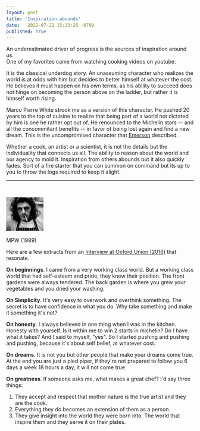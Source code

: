 ```yaml
---
layout: post
title: 'Inspiration abounds'
date:   2022-07-22 15:13:25 -0700
published: True 
---
```


An underestimated driver of progress is the sources of inspiration around us.  
One of my favorites came from watching cooking videos on youtube.

It is the classical underdog story. An unassuming character who realizes the world is at odds with him but decides to better himself at whatever the cost. He believes it must happen on his own terms, as his ability to succeed does not hinge on becoming the person above on the ladder, but rather it is himself worth rising. 

Marco Pierre White strook me as a version of this character. He pushed 20 years to the top of cuisine to realize that being part of a world not dictated by him is one he rather opt out of. He renounced to the Michelin stars -- and all the concommitant benefits -- in favor of being lost again and find a new dream. This is the uncompromised character that [Emerson](https://archive.vcu.edu/english/engweb/transcendentalism/authors/emerson/essays/selfreliance.html) described. 

Whether a cook, an artist or a scientist, it is not the details but the individuality that connects us all. The ability to reason about the world and our agency to mold it. Inspiration from others abounds but it also quickly fades. Sort of a fire starter that you can summon on command but its up to you to throw the logs required to keep it alight.

------ 

&nbsp;  

![Marco](/assets/marco.png)

MPW (1989)

Here are a few extracts from an [Interview at Oxford Union (2016)](https://www.youtube.com/watch?v=U-xCIstDBaI) that resonate.

**On beginnings**. I came from a very working class world. 
But a working class world that had self-esteem and pride, they knew their position. 
The front gardens were always tendered. The back garden is where you grew your vegetables and you dried your washing.

**On Simplicity**. It's very easy to overwork and overthink something. 
The secret is to have confidence in what you do.
Why take something and make it something it's not?

**On honesty**. I always believed in one thing when I was in the kitchen. Honesty with yourself. Is it within me to win 2 starts in michelin? Do I have what it takes? And I said to myself, "yes". So I started pushing and pushing and pushing, because it's about self belief, at whatever cost. 

**On dreams**. It is not you but other people that make your dreams come true.
At the end you are just a pied piper, if they're not prepared to follow you 6 days a week 18 hours a day, it will not come true.

**On greatness**.
If someone asks me, what makes a great chef? I'd say three things:
1. They accept and respect that mother nature is the true artist and they are the cook.
2. Everything they do becomes an extension of them as a person.
3. They give insight into the world they were born into. The world that inspire them and they serve it on their plates.
